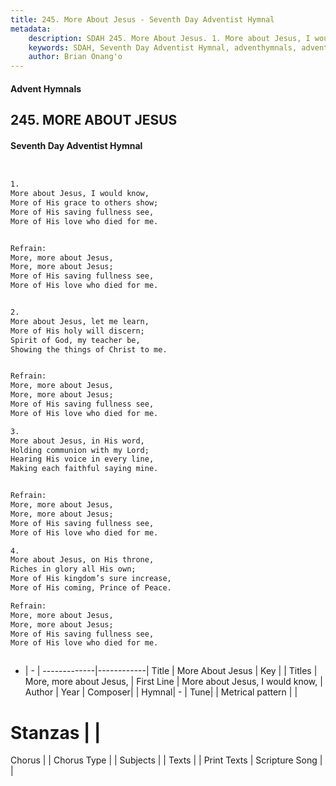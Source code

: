 ```yaml
---
title: 245. More About Jesus - Seventh Day Adventist Hymnal
metadata:
    description: SDAH 245. More About Jesus. 1. More about Jesus, I would know, More of His grace to others show; More of His saving fullness see, More of His love who died for me. 
    keywords: SDAH, Seventh Day Adventist Hymnal, adventhymnals, advent hymnals, More About Jesus, More about Jesus, I would know, ,More, more about Jesus,
    author: Brian Onang'o
---
```


#### Advent Hymnals
## 245. MORE ABOUT JESUS
#### Seventh Day Adventist Hymnal

```txt


1.
More about Jesus, I would know,
More of His grace to others show;
More of His saving fullness see,
More of His love who died for me.


Refrain:
More, more about Jesus,
More, more about Jesus;
More of His saving fullness see,
More of His love who died for me.


2.
More about Jesus, let me learn,
More of His holy will discern;
Spirit of God, my teacher be,
Showing the things of Christ to me.


Refrain:
More, more about Jesus,
More, more about Jesus;
More of His saving fullness see,
More of His love who died for me.

3.
More about Jesus, in His word,
Holding communion with my Lord;
Hearing His voice in every line,
Making each faithful saying mine.


Refrain:
More, more about Jesus,
More, more about Jesus;
More of His saving fullness see,
More of His love who died for me.

4.
More about Jesus, on His throne,
Riches in glory all His own;
More of His kingdom’s sure increase,
More of His coming, Prince of Peace.

Refrain:
More, more about Jesus,
More, more about Jesus;
More of His saving fullness see,
More of His love who died for me.



```

- |   -  |
-------------|------------|
Title | More About Jesus |
Key |  |
Titles | More, more about Jesus, |
First Line | More about Jesus, I would know, |
Author | 
Year | 
Composer|  |
Hymnal|  - |
Tune|  |
Metrical pattern | |
# Stanzas |  |
Chorus |  |
Chorus Type |  |
Subjects |  |
Texts |  |
Print Texts | 
Scripture Song |  |
  
